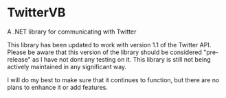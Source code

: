 TwitterVB
=========

A .NET library for communicating with Twitter

This library has been updated to work with version 1.1 of the Twitter API.  Please be aware that this version of the
library should be considered "pre-release" as I have not dont any testing on it.  This library is still not being
actively maintained in any significant way.

I will do my best to make sure that it continues to function, but there are no plans to enhance it or add features.
